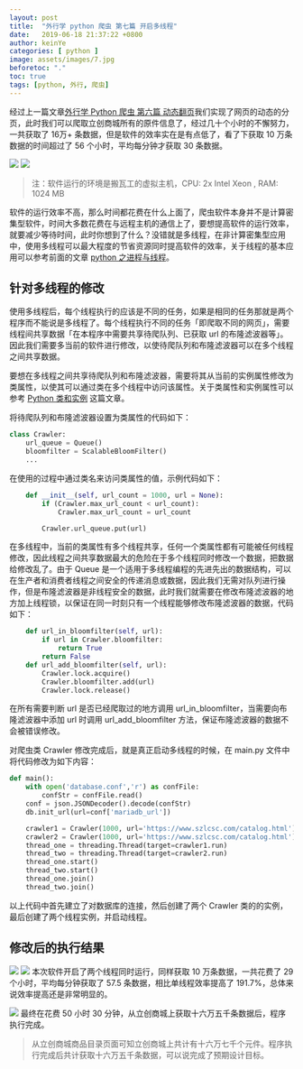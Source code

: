 ```yaml
---
layout: post
title:  "外行学 python 爬虫 第七篇 开启多线程"
date:   2019-06-18 21:37:22 +0800
author: keinYe
categories: [ python ]
image: assets/images/7.jpg
beforetoc: "."
toc: true
tags: [python, 外行, 爬虫]
---
```

经过上一篇文章[外行学 Python 爬虫 第六篇 动态翻页](https://mp.weixin.qq.com/s/xBEKaYyAGE_2rS8-b27uKw)我们实现了网页的动态的分页，此时我们可以爬取立创商城所有的原件信息了，经过几十个小时的不懈努力，一共获取了 16万+ 条数据，但是软件的效率实在是有点低了，看了下获取 10 万条数据的时间超过了 56 个小时，平均每分钟才获取 30 条数据。

![](https://lg-8wz4hass-1252833766.cos.ap-shanghai.myqcloud.com/pic/屏幕快照2019-06-15下午10.14.28.png)
![](https://lg-8wz4hass-1252833766.cos.ap-shanghai.myqcloud.com/pic/屏幕快照2019-06-15上午6.58.27.png)

> 注：软件运行的环境是搬瓦工的虚拟主机，CPU: 2x Intel Xeon , RAM: 1024 MB

软件的运行效率不高，那么时间都花费在什么上面了，爬虫软件本身并不是计算密集型软件，时间大多数花费在与远程主机的通信上了，要想提高软件的运行效率，就要减少等待时间，此时你想到了什么？没错就是多线程，在非计算密集型应用中，使用多线程可以最大程度的节省资源同时提高软件的效率，关于线程的基本应用可以参考前面的文章 [python 之进程与线程](https://mp.weixin.qq.com/s/KIuRVGAHfNxuz3T8FV5iuw)。

## 针对多线程的修改
使用多线程后，每个线程执行的应该是不同的任务，如果是相同的任务那就是两个程序而不能说是多线程了。每个线程执行不同的任务「即爬取不同的网页」，需要线程间共享数据「在本程序中需要共享待爬队列、已获取 url 的布隆滤波器等」。因此我们需要多当前的软件进行修改，以使待爬队列和布隆滤波器可以在多个线程之间共享数据。

要想在多线程之间共享待爬队列和布隆滤波器，需要将其从当前的实例属性修改为类属性，以使其可以通过类在多个线程中访问该属性。关于类属性和实例属性可以参考 [Python 类和实例](https://mp.weixin.qq.com/s/asc_QgNoTI1w69LZjbVoBA) 这篇文章。

将待爬队列和布隆滤波器设置为类属性的代码如下：
```python
class Crawler:
    url_queue = Queue()
    bloomfilter = ScalableBloomFilter()
    ...
```
在使用的过程中通过类名来访问类属性的值，示例代码如下：
```python
    def __init__(self, url_count = 1000, url = None):
        if (Crawler.max_url_count < url_count):
            Crawler.max_url_count = url_count

        Crawler.url_queue.put(url)
```

在多线程中，当前的类属性有多个线程共享，任何一个类属性都有可能被任何线程修改，因此线程之间共享数据最大的危险在于多个线程同时修改一个数据，把数据给修改乱了。由于 Queue 是一个适用于多线程编程的先进先出的数据结构，可以在生产者和消费者线程之间安全的传递消息或数据，因此我们无需对队列进行操作，但是布隆滤波器是非线程安全的数据，此时我们就需要在修改布隆滤波器的地方加上线程锁，以保证在同一时刻只有一个线程能够修改布隆滤波器的数据，代码如下：
```python
    def url_in_bloomfilter(self, url):
        if url in Crawler.bloomfilter:
            return True
        return False
    def url_add_bloomfilter(self, url):
        Crawler.lock.acquire()
        Crawler.bloomfilter.add(url)
        Crawler.lock.release()
```
在所有需要判断 url 是否已经爬取过的地方调用 url_in_bloomfilter，当需要向布隆滤波器中添加 url 时调用 url_add_bloomfilter 方法，保证布隆滤波器的数据不会被错误修改。

对爬虫类 Crawler 修改完成后，就是真正启动多线程的时候，在 main.py 文件中将代码修改为如下内容：
```python
def main():
    with open('database.conf','r') as confFile:
        confStr = confFile.read()
    conf = json.JSONDecoder().decode(confStr)
    db.init_url(url=conf['mariadb_url'])

    crawler1 = Crawler(1000, url='https://www.szlcsc.com/catalog.html')
    crawler2 = Crawler(1000, url='https://www.szlcsc.com/catalog.html')
    thread_one = threading.Thread(target=crawler1.run)
    thread_two = threading.Thread(target=crawler2.run)
    thread_one.start()
    thread_two.start()
    thread_one.join()
    thread_two.join()
```
以上代码中首先建立了对数据库的连接，然后创建了两个 Crawler 类的的实例，最后创建了两个线程实例，并启动线程。


## 修改后的执行结果
![](https://lg-8wz4hass-1252833766.cos.ap-shanghai.myqcloud.com/pic/屏幕快照2019-06-16下午10.19.36.png)
![](https://lg-8wz4hass-1252833766.cos.ap-shanghai.myqcloud.com/pic/屏幕快照2019-06-17上午6.45.38.png)
本次软件开启了两个线程同时运行，同样获取 10 万条数据，一共花费了 29 个小时，平均每分钟获取了 57.5 条数据，相比单线程效率提高了 191.7%，总体来说效率提高还是非常明显的。

![](https://lg-8wz4hass-1252833766.cos.ap-shanghai.myqcloud.com/pic/屏幕快照2019-06-18下午2.55.53.png)
最终在花费 50 小时 30 分钟，从立创商城上获取十六万五千条数据后，程序执行完成。
> 从立创商城商品目录页面可知立创商城上共计有十六万七千个元件。程序执行完成后共计获取十六万五千条数据，可以说完成了预期设计目标。

